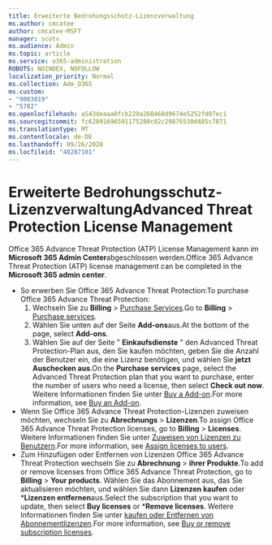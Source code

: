 ```yaml
---
title: Erweiterte Bedrohungsschutz-Lizenzverwaltung
ms.author: cmcatee
author: cmcatee-MSFT
manager: scotv
ms.audience: Admin
ms.topic: article
ms.service: o365-administration
ROBOTS: NOINDEX, NOFOLLOW
localization_priority: Normal
ms.collection: Adm_O365
ms.custom:
- "9003019"
- "5782"
ms.openlocfilehash: a543deaaa0fcb229a260468d9674e5252fd07ec1
ms.sourcegitcommit: fc62091696591175280c02c29876530d485c7871
ms.translationtype: MT
ms.contentlocale: de-DE
ms.lasthandoff: 09/26/2020
ms.locfileid: "48287101"
---
```

# <a name="advanced-threat-protection-license-management"></a><span data-ttu-id="36dae-102">Erweiterte Bedrohungsschutz-Lizenzverwaltung</span><span class="sxs-lookup"><span data-stu-id="36dae-102">Advanced Threat Protection License Management</span></span>

<span data-ttu-id="36dae-103">Office 365 Advance Threat Protection (ATP) License Management kann im  **Microsoft 365 Admin Center**abgeschlossen werden.</span><span class="sxs-lookup"><span data-stu-id="36dae-103">Office 365 Advance Threat Protection (ATP) license management can be completed in the  **Microsoft 365 admin center**.</span></span>

- <span data-ttu-id="36dae-104">So erwerben Sie Office 365 Advance Threat Protection:</span><span class="sxs-lookup"><span data-stu-id="36dae-104">To purchase Office 365 Advance Threat Protection:</span></span>
    1. <span data-ttu-id="36dae-105">Wechseln Sie zu **Billing**  >  [Purchase Services](https://go.microsoft.com/fwlink/p/?linkid=868433).</span><span class="sxs-lookup"><span data-stu-id="36dae-105">Go to **Billing** > [Purchase services](https://go.microsoft.com/fwlink/p/?linkid=868433).</span></span>
    2. <span data-ttu-id="36dae-106">Wählen Sie unten auf der Seite **Add-ons**aus.</span><span class="sxs-lookup"><span data-stu-id="36dae-106">At the bottom of the page, select **Add-ons**.</span></span>
    3. <span data-ttu-id="36dae-107">Wählen Sie auf der Seite " **Einkaufsdienste** " den Advanced Threat Protection-Plan aus, den Sie kaufen möchten, geben Sie die Anzahl der Benutzer ein, die eine Lizenz benötigen, und wählen Sie **jetzt Auschecken aus**.</span><span class="sxs-lookup"><span data-stu-id="36dae-107">On the **Purchase services** page, select the Advanced Threat Protection plan that you want to purchase, enter the number of users who need a license, then select **Check out now**.</span></span> <span data-ttu-id="36dae-108">Weitere Informationen finden Sie unter [Buy a Add-on](https://docs.microsoft.com/microsoft-365/commerce/buy-or-edit-an-add-on).</span><span class="sxs-lookup"><span data-stu-id="36dae-108">For more information, see [Buy an Add-on](https://docs.microsoft.com/microsoft-365/commerce/buy-or-edit-an-add-on).</span></span>
- <span data-ttu-id="36dae-109">Wenn Sie Office 365 Advance Threat Protection-Lizenzen zuweisen möchten, wechseln Sie zu **Abrechnungs**  >  **Lizenzen**.</span><span class="sxs-lookup"><span data-stu-id="36dae-109">To assign Office 365 Advance Threat Protection licenses, go to **Billing** > **Licenses**.</span></span> <span data-ttu-id="36dae-110">Weitere Informationen finden Sie unter [Zuweisen von Lizenzen zu Benutzern](https://docs.microsoft.com/microsoft-365/admin/manage/assign-licenses-to-users).</span><span class="sxs-lookup"><span data-stu-id="36dae-110">For more information, see [Assign licenses to users](https://docs.microsoft.com/microsoft-365/admin/manage/assign-licenses-to-users).</span></span>
- <span data-ttu-id="36dae-111">Zum Hinzufügen oder Entfernen von Lizenzen Office 365 Advance Threat Protection wechseln Sie zu **Abrechnung**  >  **ihrer Produkte**.</span><span class="sxs-lookup"><span data-stu-id="36dae-111">To add or remove licenses from Office 365 Advance Threat Protection, go to **Billing** > **Your products**.</span></span> <span data-ttu-id="36dae-112">Wählen Sie das Abonnement aus, das Sie aktualisieren möchten, und wählen Sie dann **Lizenzen kaufen** oder \***Lizenzen entfernen**aus.</span><span class="sxs-lookup"><span data-stu-id="36dae-112">Select the subscription that you want to update, then select **Buy licenses** or \***Remove licenses**.</span></span> <span data-ttu-id="36dae-113">Weitere Informationen finden Sie unter [kaufen oder Entfernen von Abonnementlizenzen](https://docs.microsoft.com/microsoft-365/commerce/licenses/buy-licenses).</span><span class="sxs-lookup"><span data-stu-id="36dae-113">For more information, see [Buy or remove subscription licenses](https://docs.microsoft.com/microsoft-365/commerce/licenses/buy-licenses).</span></span>